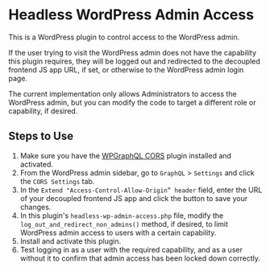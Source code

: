 # Headless WordPress Admin Access

This is a WordPress plugin to control access to the WordPress admin.

If the user trying to visit the WordPress admin does not have the capability this plugin requires, they will be logged out and redirected to the decoupled frontend JS app URL, if set, or otherwise to the WordPress admin login page.

The current implementation only allows Administrators to access the WordPress admin, but you can modify the code to target a different role or capability, if desired.

## Steps to Use

1. Make sure you have the [WPGraphQL CORS](https://github.com/funkhaus/wp-graphql-cors) plugin installed and activated.
1. From the WordPress admin sidebar, go to `GraphQL` > `Settings` and click the `CORS Settings` tab.
1. In the `Extend "Access-Control-Allow-Origin” header` field, enter the URL of your decoupled frontend JS app and click the button to save your changes.
1. In this plugin's `headless-wp-admin-access.php` file, modify the `log_out_and_redirect_non_admins()` method, if desired, to limit WordPress admin access to users with a certain capability.
1. Install and activate this plugin.
1. Test logging in as a user with the required capability, and as a user without it to confirm that admin access has been locked down correctly.
